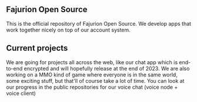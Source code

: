 ## Fajurion Open Source
This is the official repository of Fajurion Open Source. We develop apps that work together nicely on top of our account system.

## Current projects
We are going for projects all across the web, like our chat app which is end-to-end encrypted and will hopefully release at the end of 2023. We are also working on a MMO kind of game where everyone is in the same world, some exciting stuff, but that'll of course take a lot of time. You can look at our progress in the public repositories for our voice chat (voice node + voice client)

<!--

**Here are some ideas to get you started:**

🙋‍♀️ A short introduction - what is your organization all about?
🌈 Contribution guidelines - how can the community get involved?
👩‍💻 Useful resources - where can the community find your docs? Is there anything else the community should know?
🍿 Fun facts - what does your team eat for breakfast?
🧙 Remember, you can do mighty things with the power of [Markdown](https://docs.github.com/github/writing-on-github/getting-started-with-writing-and-formatting-on-github/basic-writing-and-formatting-syntax)
-->
